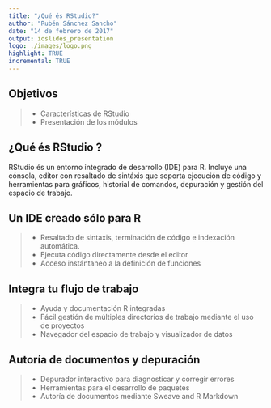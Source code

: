```yaml
---
title: "¿Qué és RStudio?"
author: "Rubén Sánchez Sancho"
date: "14 de febrero de 2017"
output: ioslides_presentation
logo: ./images/logo.png
highlight: TRUE
incremental: TRUE
---
```



<style>
.title-slide {
  background-color: #8BBB27;
}
</style>

<style>
slides > slide.backdrop {
  background:#2A3137;
}
</style>

<style>
slides > slide {
  padding: 120px 80px;
 
  
}
</style>




## Objetivos

> - Características de RStudio
> - Presentación de los módulos

## ¿Qué és  RStudio         ?

RStudio és un entorno integrado de desarrollo (IDE) para R. Incluye una cónsola, editor con resaltado de sintáxis que soporta ejecución de código y herramientas para gráficos, historial de comandos, depuración y gestión del espacio de trabajo.


## Un IDE creado sólo para R

> - Resaltado de sintaxis, terminación de código e indexación automática.
> - Ejecuta código directamente desde el editor
> - Acceso instántaneo  a la definición de funciones

## Integra tu flujo de trabajo

> - Ayuda y documentación R integradas
> - Fácil gestión de múltiples directorios de trabajo mediante el uso de proyectos
> - Navegador del espacio de trabajo y visualizador de datos

## Autoría de documentos y depuración

> - Depurador interactivo para diagnosticar y corregir errores
> - Herramientas para el desarrollo de paquetes
> - Autoría de documentos mediante Sweave and R Markdown

